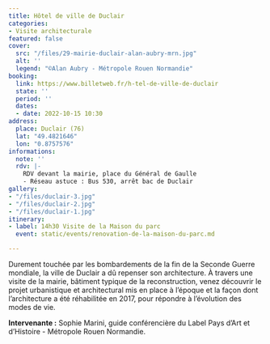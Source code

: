 ```yaml
---
title: Hôtel de ville de Duclair
categories:
- Visite architecturale
featured: false
cover:
  src: "/files/29-mairie-duclair-alan-aubry-mrn.jpg"
  alt: ''
  legend: "©Alan Aubry - Métropole Rouen Normandie"
booking:
  link: https://www.billetweb.fr/h-tel-de-ville-de-duclair
  state: ''
  period: ''
  dates:
  - date: 2022-10-15 10:30
address:
  place: Duclair (76)
  lat: "49.4821646"
  lon: "0.8757576"
informations:
  note: ''
  rdv: |-
    RDV devant la mairie, place du Général de Gaulle
    - Réseau astuce : Bus 530, arrêt bac de Duclair
gallery:
- "/files/duclair-3.jpg"
- "/files/duclair-2.jpg"
- "/files/duclair-1.jpg"
itinerary:
- label: 14h30 Visite de la Maison du parc
  event: static/events/renovation-de-la-maison-du-parc.md

---
```

Durement touchée par les bombardements de la fin de la Seconde Guerre mondiale, la ville de Duclair a dû repenser son architecture. À travers une visite de la mairie, bâtiment typique de la reconstruction, venez découvrir le projet urbanistique et architectural mis en place à l’époque et la façon dont l’architecture a été réhabilitée en 2017, pour répondre à l’évolution des modes de vie.

**Intervenante :** Sophie Marini, guide conférencière du Label Pays d’Art et d’Histoire - Métropole  Rouen Normandie.